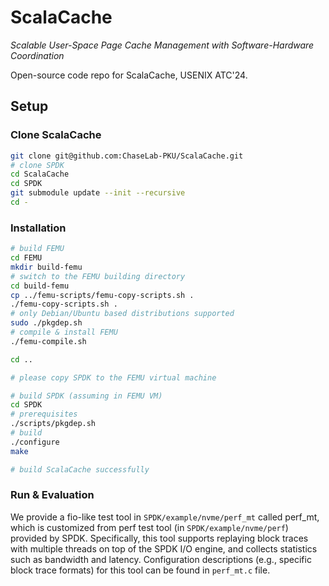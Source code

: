 # ScalaCache

*Scalable User-Space Page Cache Management with Software-Hardware Coordination*

Open-source code repo for ScalaCache, USENIX ATC'24.

## Setup

### Clone ScalaCache

```bash
git clone git@github.com:ChaseLab-PKU/ScalaCache.git
# clone SPDK
cd ScalaCache
cd SPDK
git submodule update --init --recursive
cd -
```

### Installation

```bash
# build FEMU
cd FEMU
mkdir build-femu
# switch to the FEMU building directory
cd build-femu
cp ../femu-scripts/femu-copy-scripts.sh .
./femu-copy-scripts.sh .
# only Debian/Ubuntu based distributions supported
sudo ./pkgdep.sh
# compile & install FEMU
./femu-compile.sh

cd ..

# please copy SPDK to the FEMU virtual machine

# build SPDK (assuming in FEMU VM)
cd SPDK
# prerequisites
./scripts/pkgdep.sh
# build 
./configure
make

# build ScalaCache successfully
```

### Run & Evaluation

We provide a fio-like test tool in `SPDK/example/nvme/perf_mt` called perf_mt, which is customized from perf test tool (in `SPDK/example/nvme/perf`) provided by SPDK. Specifically, this tool supports replaying block traces with multiple threads on top of the SPDK I/O engine, and collects statistics such as bandwidth and latency. Configuration descriptions (e.g., specific block trace formats) for this tool can be found in `perf_mt.c` file.